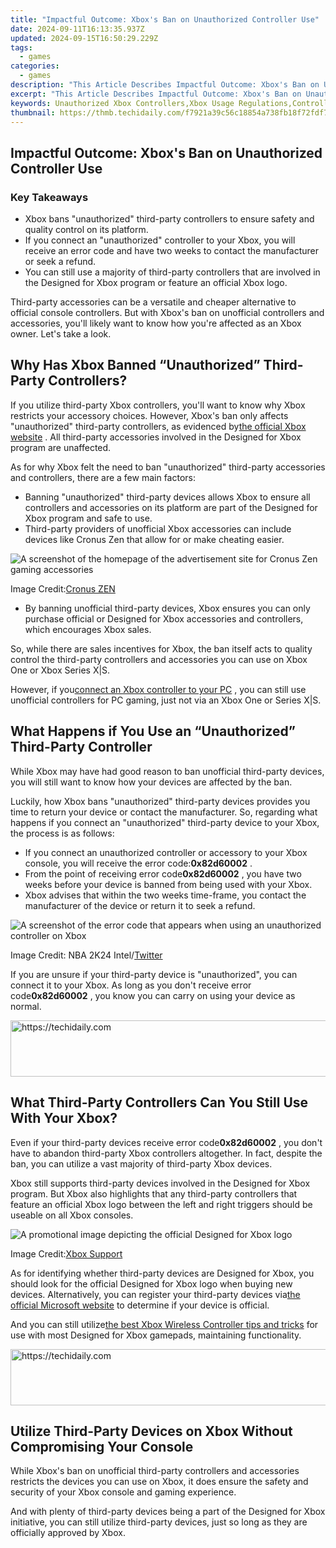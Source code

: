 ```yaml
---
title: "Impactful Outcome: Xbox's Ban on Unauthorized Controller Use"
date: 2024-09-11T16:13:35.937Z
updated: 2024-09-15T16:50:29.229Z
tags:
  - games
categories:
  - games
description: "This Article Describes Impactful Outcome: Xbox's Ban on Unauthorized Controller Use"
excerpt: "This Article Describes Impactful Outcome: Xbox's Ban on Unauthorized Controller Use"
keywords: Unauthorized Xbox Controllers,Xbox Usage Regulations,Controller Security Measures,Gaming Device Policy Changes,Xbox Controllers Compliance,Microsoft Gaming Standards,Xbox Control Prohibition
thumbnail: https://thmb.techidaily.com/f7921a39c56c18854a738fb18f72fdf7d073d94792cd13b7517a6bd96365dcaf.jpg
---
```


## Impactful Outcome: Xbox's Ban on Unauthorized Controller Use

### Key Takeaways

* Xbox bans "unauthorized" third-party controllers to ensure safety and quality control on its platform.
* If you connect an "unauthorized" controller to your Xbox, you will receive an error code and have two weeks to contact the manufacturer or seek a refund.
* You can still use a majority of third-party controllers that are involved in the Designed for Xbox program or feature an official Xbox logo.

 Third-party accessories can be a versatile and cheaper alternative to official console controllers. But with Xbox's ban on unofficial controllers and accessories, you'll likely want to know how you're affected as an Xbox owner. Let's take a look.

## Why Has Xbox Banned “Unauthorized” Third-Party Controllers?

 If you utilize third-party Xbox controllers, you'll want to know why Xbox restricts your accessory choices. However, Xbox's ban only affects "unauthorized" third-party controllers, as evidenced by[the official Xbox website](https://support.xbox.com/en-US/help/errors/error-code-0x82d60002) . All third-party accessories involved in the Designed for Xbox program are unaffected.

 As for why Xbox felt the need to ban "unauthorized" third-party accessories and controllers, there are a few main factors:

* Banning "unauthorized" third-party devices allows Xbox to ensure all controllers and accessories on its platform are part of the Designed for Xbox program and safe to use.
* Third-party providers of unofficial Xbox accessories can include devices like Cronus Zen that allow for or make cheating easier.

![A screenshot of the homepage of the advertisement site for Cronus Zen gaming accessories](https://static1.makeuseofimages.com/wordpress/wp-content/uploads/2023/11/screenshot-3186.jpg)

 Image Credit:[Cronus ZEN](https://www.cronusmax.com/)

* By banning unofficial third-party devices, Xbox ensures you can only purchase official or Designed for Xbox accessories and controllers, which encourages Xbox sales.

 So, while there are sales incentives for Xbox, the ban itself acts to quality control the third-party controllers and accessories you can use on Xbox One or Xbox Series X|S.

 However, if you[connect an Xbox controller to your PC](https://www.makeuseof.com/tag/connect-xbox-one-controller-pc/) , you can still use unofficial controllers for PC gaming, just not via an Xbox One or Series X|S.

## What Happens if You Use an “Unauthorized” Third-Party Controller

 While Xbox may have had good reason to ban unofficial third-party devices, you will still want to know how your devices are affected by the ban.

 Luckily, how Xbox bans "unauthorized" third-party devices provides you time to return your device or contact the manufacturer. So, regarding what happens if you connect an "unauthorized" third-party device to your Xbox, the process is as follows:

* If you connect an unauthorized controller or accessory to your Xbox console, you will receive the error code:**0x82d60002** .
* From the point of receiving error code**0x82d60002** , you have two weeks before your device is banned from being used with your Xbox.
* Xbox advises that within the two weeks time-frame, you contact the manufacturer of the device or return it to seek a refund.

![A screenshot of the error code that appears when using an unauthorized controller on Xbox](https://static1.makeuseofimages.com/wordpress/wp-content/uploads/2023/11/f9pkrwrwkaai38k.jpg)

 Image Credit: NBA 2K24 Intel/[Twitter](https://twitter.com/2KIntel/status/1718796468692173155)

 If you are unsure if your third-party device is "unauthorized", you can connect it to your Xbox. As long as you don't receive error code**0x82d60002** , you know you can carry on using your device as normal.

<!-- affiliate ads begin -->
<a href="https://appsumo.8odi.net/c/5597632/2118318/7443" target="_top" id="2118318">
  <img src="//a.impactradius-go.com/display-ad/7443-2118318" border="0" alt="https://techidaily.com" width="600" height="90"/>
</a>
<img height="0" width="0" src="https://appsumo.8odi.net/i/5597632/2118318/7443" style="position:absolute;visibility:hidden;" border="0" />
<!-- affiliate ads end -->

## What Third-Party Controllers Can You Still Use With Your Xbox?

 Even if your third-party devices receive error code**0x82d60002** , you don't have to abandon third-party Xbox controllers altogether. In fact, despite the ban, you can utilize a vast majority of third-party Xbox devices.

 Xbox still supports third-party devices involved in the Designed for Xbox program. But Xbox also highlights that any third-party controllers that feature an official Xbox logo between the left and right triggers should be useable on all Xbox consoles.

![A promotional image depicting the official Designed for Xbox logo](https://static1.makeuseofimages.com/wordpress/wp-content/uploads/2023/11/fee9ee19-f623-4657-8a69-84ee242eddb2.jpg)

 Image Credit:[Xbox Support](https://support.xbox.com/en-US/help/errors/error-code-0x82d60002)

 As for identifying whether third-party devices are Designed for Xbox, you should look for the official Designed for Xbox logo when buying new devices. Alternatively, you can register your third-party devices via[the official Microsoft website](https://account.microsoft.com/devices?) to determine if your device is official.

 And you can still utilize[the best Xbox Wireless Controller tips and tricks](https://www.makeuseof.com/essential-xbox-controller-tips/) for use with most Designed for Xbox gamepads, maintaining functionality.

<!-- affiliate ads begin -->
<a href="https://unicoeye.pxf.io/c/5597632/2121331/18498" target="_top" id="2121331">
  <img src="//a.impactradius-go.com/display-ad/18498-2121331" border="0" alt="https://techidaily.com" width="728" height="90"/>
</a>
<img height="0" width="0" src="https://unicoeye.pxf.io/i/5597632/2121331/18498" style="position:absolute;visibility:hidden;" border="0" />
<!-- affiliate ads end -->

## Utilize Third-Party Devices on Xbox Without Compromising Your Console

 While Xbox's ban on unofficial third-party controllers and accessories restricts the devices you can use on Xbox, it does ensure the safety and security of your Xbox console and gaming experience.

 And with plenty of third-party devices being a part of the Designed for Xbox initiative, you can still utilize third-party devices, just so long as they are officially approved by Xbox.

<ins class="adsbygoogle"
     style="display:block"
     data-ad-format="autorelaxed"
     data-ad-client="ca-pub-7571918770474297"
     data-ad-slot="1223367746"></ins>

<ins class="adsbygoogle"
     style="display:block"
     data-ad-client="ca-pub-7571918770474297"
     data-ad-slot="8358498916"
     data-ad-format="auto"
     data-full-width-responsive="true"></ins>



